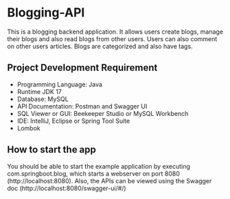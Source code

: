 # Blogging-API
This is a blogging backend application. It allows users create blogs, manage their blogs and also read blogs from other users. Users can also comment on other users articles. Blogs are categorized and also have tags.


## Project Development Requirement

- Programming Language: Java
- Runtime JDK 17
- Database: MySQL
- API Documentation: Postman and Swagger UI
- SQL Viewer or GUI: Beekeeper Studio or MySQL Workbench
- IDE: IntelliJ, Eclipse or Spring Tool Suite
- Lombok

## How to start the app

You should be able to start the example application by executing com.springboot.blog, which starts a webserver on port 8080 (http://localhost:8080).
Also, the APIs can be viewed using the Swagger doc (http://localhost:8080/swagger-ui/#/)
